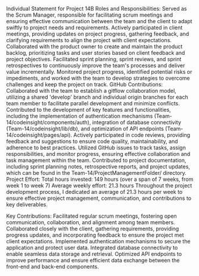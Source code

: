 Individual Statement for Project 14B
Roles and Responsibilities:
Served as the Scrum Manager, responsible for facilitating scrum meetings and ensuring effective communication between the team and the client to adapt swiftly to project needs and requirements.
Actively participated in client meetings, providing updates on project progress, gathering feedback, and clarifying requirements to align the project with client expectations.
Collaborated with the product owner to create and maintain the product backlog, prioritizing tasks and user stories based on client feedback and project objectives.
Facilitated sprint planning, sprint reviews, and sprint retrospectives to continuously improve the team's processes and deliver value incrementally.
Monitored project progress, identified potential risks or impediments, and worked with the team to develop strategies to overcome challenges and keep the project on track.
GitHub Contributions:
Collaborated with the team to establish a gitflow collaboration model, utilizing a shared 'develop' branch and individual origin branches for each team member to facilitate parallel development and minimize conflicts.
Contributed to the development of key features and functionalities, including the implementation of authentication mechanisms (Team-14/codeinsight/components/auth), integration of database connectivity (Team-14/codeinsight/lib/db), and optimization of API endpoints (Team-14/codeinsight/pages/api).
Actively participated in code reviews, providing feedback and suggestions to ensure code quality, maintainability, and adherence to best practices.
Utilized GitHub issues to track tasks, assign responsibilities, and monitor progress, ensuring effective collaboration and task management within the team.
Contributed to project documentation, including sprint planning notes, retrospective reports, and project updates, which can be found in the Team-14/ProjectManagementFolder/ directory.
Project Effort:
Total hours invested: 149 hours (over a span of 7 weeks, from week 1 to week 7)
Average weekly effort: 21.3 hours
Throughout the project development process, I dedicated an average of 21.3 hours per week to ensure effective project management, communication, and contributions to key deliverables.

Key Contributions:
Facilitated regular scrum meetings, fostering open communication, collaboration, and alignment among team members.
Collaborated closely with the client, gathering requirements, providing progress updates, and incorporating feedback to ensure the project met client expectations.
Implemented authentication mechanisms to secure the application and protect user data.
Integrated database connectivity to enable seamless data storage and retrieval.
Optimized API endpoints to improve performance and ensure efficient data exchange between the front-end and back-end components.